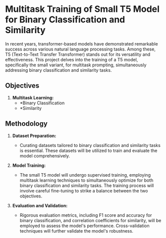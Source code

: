 # Multitask Training of Small T5 Model for Binary Classification and Similarity

In recent years, transformer-based models have demonstrated remarkable success across various natural language processing tasks. Among these, T5 (Text-to-Text Transfer Transformer) stands out for its versatility and effectiveness. This project delves into the training of a T5 model, specifically the small variant, for multitask prompting, simultaneously addressing binary classification and similarity tasks.

## Objectives

1. **Multitask Learning:**
   - *Binary Classification
   - *Similarity

## Methodology

1. **Dataset Preparation:**
   - Curating datasets tailored to binary classification and similarity tasks is essential. These datasets will be utilized to train and evaluate the model comprehensively.

2. **Model Training:**
   - The small T5 model will undergo supervised training, employing multitask learning techniques to simultaneously optimize for both binary classification and similarity tasks. The training process will involve careful fine-tuning to strike a balance between the two objectives.

4. **Evaluation and Validation:**
   - Rigorous evaluation metrics, including F1 score and accuracy for binary classification, and correlation coefficients for similarity, will be employed to assess the model's performance. Cross-validation techniques will further validate the model's robustness.
